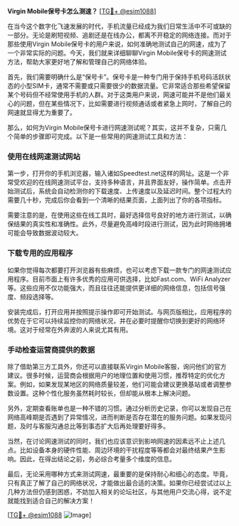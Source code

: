 **Virgin Mobile保号卡怎么测速？** [[TG💪+ @esim1088](https://t.me/s/esim1088)]

在当今这个数字化飞速发展的时代，手机流量已经成为我们日常生活中不可或缺的一部分。无论是刷短视频、追剧还是在线办公，都离不开稳定的网络连接。而对于那些使用Virgin Mobile保号卡的用户来说，如何准确地测试自己的网速，成为了一个非常实际的问题。今天，我们就来详细聊聊Virgin Mobile保号卡的网速测试方法，帮助大家更好地了解和管理自己的网络体验。

首先，我们需要明确什么是“保号卡”。保号卡是一种专门用于保持手机号码活跃状态的小型SIM卡，通常不需要或只需要很少的数据流量。它非常适合那些希望保留某个号码但不经常使用手机的人群。对于这类用户来说，网速可能并不是他们最关心的问题，但在某些情况下，比如需要进行视频通话或者紧急上网时，了解自己的网速就显得尤为重要了。

那么，如何为Virgin Mobile保号卡进行网速测试呢？其实，这并不复杂，只需几个简单的步骤即可完成。以下是一些常用的网速测试工具和方法：

### 使用在线网速测试网站

第一步，打开你的手机浏览器，输入诸如Speedtest.net这样的网址。这是一个非常受欢迎的在线网速测试平台，支持多种语言，并且界面友好，操作简单。点击开始测试后，系统会自动检测你的下载速度、上传速度以及延迟时间。整个过程大约需要几十秒，完成后你会看到一个清晰的结果页面，上面列出了你的各项指标。

需要注意的是，在使用这些在线工具时，最好选择信号良好的地方进行测试，以确保结果的真实性和准确性。此外，尽量避免高峰时段进行测试，因为此时网络拥堵可能会导致数据波动较大。

### 下载专用的应用程序

如果你觉得每次都要打开浏览器有些麻烦，也可以考虑下载一款专门的网速测试应用程序。目前市面上有许多优秀的应用可供选择，比如Fast.com、WiFi Analyzer等。这些应用不仅功能强大，而且往往还能提供更详细的网络信息，包括信号强度、频段选择等。

安装完成后，打开应用并按照提示操作即可开始测试。与网页版相比，应用程序的优势在于它可以持续监控你的网络状况，并在必要时提醒你切换到更好的网络环境。这对于经常在外奔波的人来说尤其有用。

### 手动检查运营商提供的数据

除了借助第三方工具外，你还可以直接联系Virgin Mobile客服，询问他们的官方建议。很多时候，运营商会根据用户的地理位置和使用习惯，推荐特定的优化方案。例如，如果发现某地区的网络质量较差，他们可能会建议更换基站或者调整参数设置。这种个性化服务虽然耗时较长，但却能从根本上解决问题。

另外，定期查看账单也是一种不错的习惯。通过分析历史记录，你可以发现自己在网络高峰期是否遇到了异常情况，进而判断是否存在潜在的服务问题。如果发现问题，及时与客服沟通总比等到事态扩大后再处理要好得多。

当然，在讨论网速测试的同时，我们也应该意识到影响网速的因素远不止上述几点。比如设备本身的硬件性能、周边环境的干扰程度等等都会对最终结果产生影响。因此，在得出结论之前，务必综合考量多个维度的信息。

最后，无论采用哪种方式来测试网速，最重要的是保持耐心和细心的态度。毕竟，只有真正了解了自己的网络状况，才能做出最合适的决策。如果你已经尝试过以上几种方法但仍感到困惑，不妨加入相关的论坛社区，与其他用户交流心得，说不定就能找到适合自己的解决方案！

[[TG💪+ @esim1088](https://t.me/s/esim1088) ![Image](https://i.postimg.cc/4NQfJmqS/Snipaste-2025-05-13-00-14-12.png)]